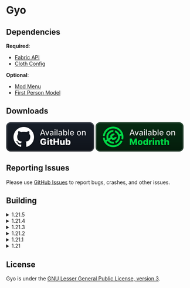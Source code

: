 # Gyo

## Dependencies
**Required**:
- [Fabric API](https://github.com/FabricMC/fabric)
- [Cloth Config](https://github.com/shedaniel/cloth-config)

**Optional**:
- [Mod Menu](https://github.com/TerraformersMC/ModMenu)
- [First Person Model](https://github.com/tr7zw/FirstPersonModel)

## Downloads
[![GitHub](https://github.com/intergrav/devins-badges/raw/2dc967fc44dc73850eee42c133a55c8ffc5e30cb/assets/cozy/available/github_vector.svg)](https://github.com/grayespinoza/gyo/releases)
[![Modrinth](https://github.com/intergrav/devins-badges/raw/2dc967fc44dc73850eee42c133a55c8ffc5e30cb/assets/cozy/available/modrinth_vector.svg)](https://modrinth.com/mod/gyo/versions)

## Reporting Issues
Please use [GitHub Issues](https://github.com/grayespinoza/gyo/issues) to report bugs, crashes, and other issues.

## Building

<details>
<summary>1.21.5</summary>

`gyo/gradle.properties`
```toml
minecraft_version=1.21.5
cloth_config_version=18.0.145
fabric_version=0.124.2+1.21.5
fabric_loader_version=0.16.14
fabric_loom_version=1.10-SNAPSHOT
yarn_mappings=1.21.5+build.1
mod_menu_version=14.0.0-rc.2
```
</details>

<details>
<summary>1.21.4</summary>

`gyo/gradle.properties`
```toml
minecraft_version=1.21.4
cloth_config_version=17.0.144
fabric_version=0.119.3+1.21.4
fabric_loader_version=0.16.14
fabric_loom_version=1.10-SNAPSHOT
yarn_mappings=1.21.4+build.8
mod_menu_version=13.0.3
```
</details>

<details>
<summary>1.21.3</summary>

`gyo/gradle.properties`
```toml
minecraft_version=1.21.3
cloth_config_version=16.0.143
fabric_version=0.114.1+1.21.3
fabric_loader_version=0.16.14
fabric_loom_version=1.10-SNAPSHOT
yarn_mappings=1.21.3+build.2
mod_menu_version=12.0.0
```
</details>

<details>
<summary>1.21.2</summary>

`gyo/gradle.properties`
```toml
minecraft_version=1.21.2
cloth_config_version=16.0.143
fabric_version=0.106.1+1.21.2
fabric_loader_version=0.16.14
fabric_loom_version=1.10-SNAPSHOT
yarn_mappings=1.21.2+build.1
mod_menu_version=12.0.0
```
</details>

<details>
<summary>1.21.1</summary>

`gyo/gradle.properties`
```toml
minecraft_version=1.21.1
cloth_config_version=15.0.140
fabric_version=0.116.1+1.21.1
fabric_loader_version=0.16.14
fabric_loom_version=1.10-SNAPSHOT
yarn_mappings=1.21.1+build.3
mod_menu_version=11.0.3
```
</details>

<details>
<summary>1.21</summary>

`gyo/gradle.properties`
```toml
minecraft_version=1.21
cloth_config_version=15.0.140
fabric_version=0.102.0+1.21
fabric_loader_version=0.16.14
fabric_loom_version=1.10-SNAPSHOT
yarn_mappings=1.21+build.9
mod_menu_version=11.0.3
```
</details>

## License
Gyo is under the [GNU Lesser General Public License, version 3](https://github.com/grayespinoza/gyo/blob/main/COPYING.LESSER).
